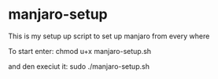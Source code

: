 # manjaro-setup
This is my setup up script to set up manjaro from every where

To start enter:
chmod u+x manjaro-setup.sh 

and den execiut it:
sudo ./manjaro-setup.sh
